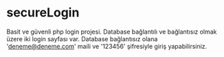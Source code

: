 # secureLogin
Basit ve güvenli php login projesi. 
Database bağlantılı ve bağlantısız olmak üzere iki login sayfası var. Database bağlantısız olana 'deneme@deneme.com' maili ve '123456' şifresiyle giriş yapabilirsiniz.
